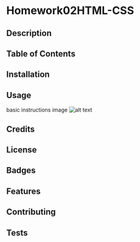 # Homework02HTML-CSS
## Description
## Table of Contents
## Installation
## Usage
basic instructions
image
![alt text](assets/images/screenshot.png)
## Credits
## License
## Badges
## Features
## Contributing
## Tests
